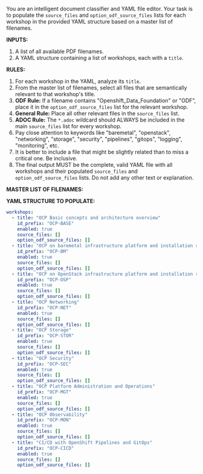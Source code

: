 You are an intelligent document classifier and YAML file editor. Your task is to populate the `source_files` and `option_odf_source_files` lists for each workshop in the provided YAML structure based on a master list of filenames.

**INPUTS:**

1.  A list of all available PDF filenames.
2.  A YAML structure containing a list of workshops, each with a `title`.

**RULES:**

1.  For each workshop in the YAML, analyze its `title`.
2.  From the master list of filenames, select all files that are semantically relevant to that workshop's title.
3.  **ODF Rule:** If a filename contains "Openshift_Data_Foundation" or "ODF", place it in the `option_odf_source_files` list for the relevant workshop.
4.  **General Rule:** Place all other relevant files in the `source_files` list.
5.  **ADOC Rule:** The `*.adoc` wildcard should ALWAYS be included in the main `source_files` list for every workshop.
6.  Pay close attention to keywords like "baremetal", "openstack", "networking", "storage", "security", "pipelines", "gitops", "logging", "monitoring", etc.
7.  It is better to include a file that might be slightly related than to miss a critical one. Be inclusive.
8.  The final output MUST be the complete, valid YAML file with all workshops and their populated `source_files` and `option_odf_source_files` lists. Do not add any other text or explanation.

**MASTER LIST OF FILENAMES:**
<PASTE YOUR LIST OF FILENAMES HERE>

**YAML STRUCTURE TO POPULATE:**

```yaml
workshops:
  - title: "OCP Basic concepts and architecture overview"
    id_prefix: "OCP-BASE"
    enabled: true
    source_files: []
    option_odf_source_files: []
  - title: "OCP on baremetal infrastructure platform and installation specificities"
    id_prefix: "OCP-BM"
    enabled: true
    source_files: []
    option_odf_source_files: []
  - title: "OCP on OpenStack infrastructure platform and installation specificities"
    id_prefix: "OCP-OSP"
    enabled: true
    source_files: []
    option_odf_source_files: []
  - title: "OCP Networking"
    id_prefix: "OCP-NET"
    enabled: true
    source_files: []
    option_odf_source_files: []
  - title: "OCP Storage"
    id_prefix: "OCP-STOR"
    enabled: true
    source_files: []
    option_odf_source_files: []
  - title: "OCP Security"
    id_prefix: "OCP-SEC"
    enabled: true
    source_files: []
    option_odf_source_files: []
  - title: "OCP Platform Administration and Operations"
    id_prefix: "OCP-MGT"
    enabled: true
    source_files: []
    option_odf_source_files: []
  - title: "OCP Observability"
    id_prefix: "OCP-MON"
    enabled: true
    source_files: []
    option_odf_source_files: []
  - title: "CI/CD with OpenShift Pipelines and GitOps"
    id_prefix: "OCP-CICD"
    enabled: true
    source_files: []
    option_odf_source_files: []
```
